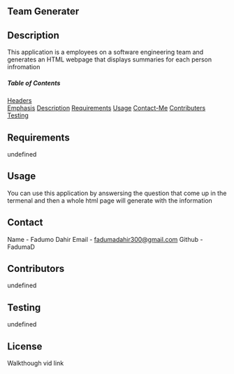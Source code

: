 ## Team Generater
   ## Description
  This application is a employees on a software engineering team and generates an HTML webpage that displays summaries for each person infromation 

  ##### Table of Contents  
  [Headers](#headers)  
  [Emphasis](#emphasis) 
  [Description](#description)
  [Requirements](#requirements)
  [Usage](#usage)
  [Contact-Me](#contact-me)
  [Contributers](#contributers)
  [Testing](#testing)
  
     
  ## Requirements
  undefined
  ## Usage
  You can use this application by answersing the question that come up in the termenal and then a whole html page will generate with the information
  ## Contact
  Name - Fadumo Dahir 
  Email - fadumadahir300@gmail.com
  Github - FadumaD
  ## Contributors
  undefined
  ## Testing
  undefined
  ## License
   Walkthough vid link 